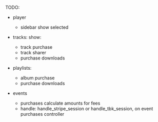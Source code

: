 TODO:

  + player
    + sidebar show selected

  + tracks: 
    show:
    + track purchase
    + track sharer
    + purchase downloads

  + playlists:
    + album purchase
    + purchase downloads

  + events
    + purchases calculate amounts for fees
    + handle: handle_stripe_session or handle_tbk_session, on event purchases controller